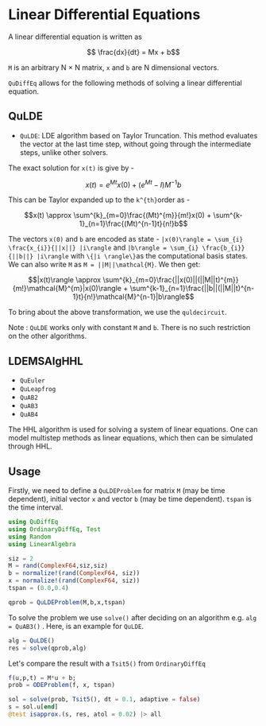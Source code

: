 # Linear Differential Equations

A linear differential equation is written as
```math
 \frac{dx}{dt} = Mx + b
```
 `M` is an arbitrary N × N matrix, `x` and `b` are N dimensional vectors.

`QuDiffEq` allows for the following methods of solving a linear differential equation.
## QuLDE
- `QuLDE`: LDE algorithm based on Taylor Truncation. This method evaluates the vector at the last time step, without going through the intermediate steps, unlike other solvers.

 The exact solution for ``x(t)`` is give by -

```math
 x(t) = e^{Mt}x(0) + (e^{Mt} - I)M^{-1}b
```
This can be Taylor expanded up to the ``k^{th}``order as -
```math
x(t) \approx \sum^{k}_{m=0}\frac{(Mt)^{m}}{m!}x(0) + \sum^{k-1}_{n=1}\frac{(Mt)^{n-1}t}{n!}b
```
The vectors ``x(0)`` and ``b`` are encoded as state - ``|x(0)\rangle = \sum_{i} \frac{x_{i}}{||x||} |i\rangle`` and ``|b\rangle = \sum_{i} \frac{b_{i}}{||b||} |i\rangle`` with ``\{|i \rangle\}``as the computational basis states. We can also write ``M`` as ``M = ||M||\mathcal{M}``. We then get:

```math
|x(t)\rangle \approx \sum^{k}_{m=0}\frac{||x(0)||(||M||t)^{m}}{m!}\mathcal{M}^{m}|x(0)\rangle + \sum^{k-1}_{n=1}\frac{||b||(||M||t)^{n-1}t}{n!}\mathcal{M}^{n-1}|b\rangle
```
To bring about the above transformation, we use the `quldecircuit`.

Note : `QuLDE` works only with constant `M` and `b`. There is no such restriction on the other algorithms.

## LDEMSAlgHHL

 - `QuEuler`
 - `QuLeapfrog`
 - `QuAB2`
 - `QuAB3`
 - `QuAB4`

The HHL algorithm is used for solving a system of linear equations. One can model multistep methods as linear equations, which then can be simulated through HHL.

## Usage

Firstly, we need to define a `QuLDEProblem` for matrix `M` (may be time dependent), initial vector `x` and vector `b` (may be time dependent). `tspan` is the time interval.

```julia
using QuDiffEq
using OrdinaryDiffEq, Test
using Random
using LinearAlgebra

siz = 2
M = rand(ComplexF64,siz,siz)
b = normalize!(rand(ComplexF64, siz))
x = normalize!(rand(ComplexF64, siz))
tspan = (0.0,0.4)

qprob = QuLDEProblem(M,b,x,tspan)
```

To solve the problem we use `solve()` after deciding on an algorithm e.g. `alg = QuAB3()` . Here, is an example for `QuLDE`.
```julia
alg = QuLDE()
res = solve(qprob,alg)
```

Let's compare the result with a `Tsit5()` from `OrdinaryDiffEq`
```julia
f(u,p,t) = M*u + b;
prob = ODEProblem(f, x, tspan)

sol = solve(prob, Tsit5(), dt = 0.1, adaptive = false)
s = sol.u[end]
@test isapprox.(s, res, atol = 0.02) |> all
```
